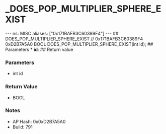 # _DOES_POP_MULTIPLIER_SPHERE_EXIST

--- ns: MISC aliases: ["0x171BAFB3C60389F4"] --- ## DOES_POP_MULTIPLIER_SPHERE_EXIST  // 0x171BAFB3C60389F4 0xD2B7A5A0 BOOL DOES_POP_MULTIPLIER_SPHERE_EXIST(int id);   ## Parameters * **id**:  ## Return value

### Parameters
* int id

### Return Value
* BOOL

### Notes
* AP Hash: 0x0xD2B7A5A0
* Build: 791


